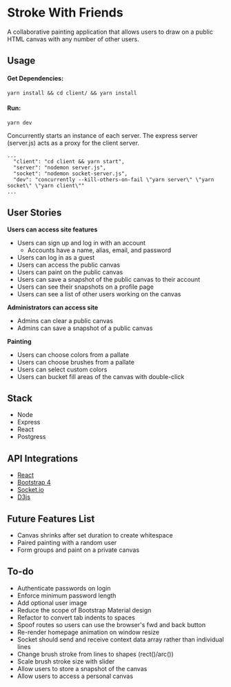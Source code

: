 # Stroke With Friends

A collaborative painting application that allows users to draw on a public HTML canvas with any number of other users.

## Usage
  #### Get Dependencies:
  `yarn install && cd client/ && yarn install`
  #### Run:
  `yarn dev`

  Concurrently starts an instance of each server. The express server (server.js) acts as a proxy for the client server. 
  ```  
  ...
    "client": "cd client && yarn start",
    "server": "nodemon server.js",
    "socket": "nodemon socket-server.js",
    "dev": "concurrently --kill-others-on-fail \"yarn server\" \"yarn socket\" \"yarn client\""
  ...
  ```


## User Stories

**Users can access site features**

- Users can sign up and log in with an account
  - Accounts have a name, alias, email, and password
- Users can log in as a guest
- Users can access the public canvas
- Users can paint on the public canvas
- Users can save a snapshot of the public canvas to their account
- Users can see their snapshots on a profile page
- Users can see a list of other users working on the canvas

**Administrators can access site**

- Admins can clear a public canvas
- Admins can save a snapshot of a public canvas

**Painting**

- Users can choose colors from a pallate
- Users can choose brushes from a pallate
- Users can select custom colors
- Users can bucket fill areas of the canvas with double-click

## Stack

- Node
- Express
- React
- Postgress

## API Integrations

- [React](https://reactjs.org/)
- [Bootstrap 4](https://getbootstrap.com/docs/4.0/getting-started/introduction/)
- [Socket.io](https://socket.io/)
- [D3js](https://d3js.org/)

## Future Features List

- Canvas shrinks after set duration to create whitespace
- Paired painting with a random user
- Form groups and paint on a private canvas

## To-do

- Authenticate passwords on login
- Enforce minimum password length
- Add optional user image
- Reduce the scope of Bootstrap Material design
- Refactor to convert tab indents to spaces
- Spoof routes so users can use the browser's fwd and back button
- Re-render homepage animation on window resize
- Socket should send and receive context data array rather than individual lines
- Change brush stroke from lines to shapes (rect()/arc())
- Scale brush stroke size with slider
- Allow users to store a snapshot of the canvas
- Allow users to access a personal canvas
